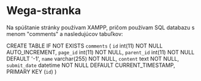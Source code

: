 # Wega-stranka
Na spúštanie stránky používam XAMPP, pričom používam SQL databazu s menom "comments" a nasledujúcov tabuľkov:

CREATE TABLE IF NOT EXISTS `comments` (
	`id` int(11) NOT NULL AUTO_INCREMENT,
	`page_id` int(11) NOT NULL,
	`parent_id` int(11) NOT NULL DEFAULT '-1',
	`name` varchar(255) NOT NULL,
	`content` text NOT NULL,
	`submit_date` datetime NOT NULL DEFAULT CURRENT_TIMESTAMP,
	PRIMARY KEY (`id`)
)

